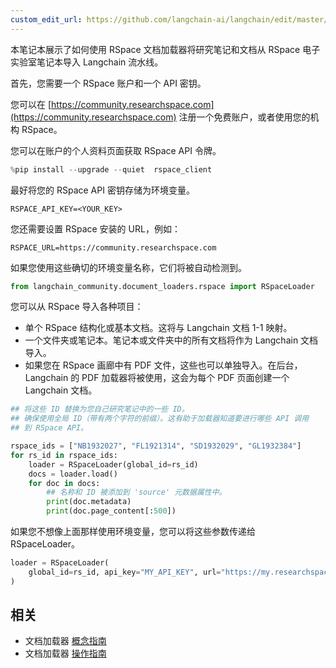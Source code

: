 ```yaml
---
custom_edit_url: https://github.com/langchain-ai/langchain/edit/master/docs/docs/integrations/document_loaders/rspace.ipynb
---
```

本笔记本展示了如何使用 RSpace 文档加载器将研究笔记和文档从 RSpace 电子实验室笔记本导入 Langchain 流水线。

首先，您需要一个 RSpace 账户和一个 API 密钥。

您可以在 [https://community.researchspace.com](https://community.researchspace.com) 注册一个免费账户，或者使用您的机构 RSpace。

您可以在账户的个人资料页面获取 RSpace API 令牌。 

```python
%pip install --upgrade --quiet  rspace_client
```

最好将您的 RSpace API 密钥存储为环境变量。 

    RSPACE_API_KEY=<YOUR_KEY>

您还需要设置 RSpace 安装的 URL，例如：

    RSPACE_URL=https://community.researchspace.com

如果您使用这些确切的环境变量名称，它们将被自动检测到。 

```python
from langchain_community.document_loaders.rspace import RSpaceLoader
```

您可以从 RSpace 导入各种项目：

* 单个 RSpace 结构化或基本文档。这将与 Langchain 文档 1-1 映射。
* 一个文件夹或笔记本。笔记本或文件夹中的所有文档将作为 Langchain 文档导入。
* 如果您在 RSpace 画廊中有 PDF 文件，这些也可以单独导入。在后台，Langchain 的 PDF 加载器将被使用，这会为每个 PDF 页面创建一个 Langchain 文档。 

```python
## 将这些 ID 替换为您自己研究笔记中的一些 ID。
## 确保使用全局 ID（带有两个字符的前缀）。这有助于加载器知道要进行哪些 API 调用
## 到 RSpace API。

rspace_ids = ["NB1932027", "FL1921314", "SD1932029", "GL1932384"]
for rs_id in rspace_ids:
    loader = RSpaceLoader(global_id=rs_id)
    docs = loader.load()
    for doc in docs:
        ## 名称和 ID 被添加到 'source' 元数据属性中。
        print(doc.metadata)
        print(doc.page_content[:500])
```

如果您不想像上面那样使用环境变量，您可以将这些参数传递给 RSpaceLoader。

```python
loader = RSpaceLoader(
    global_id=rs_id, api_key="MY_API_KEY", url="https://my.researchspace.com"
)
```

## 相关

- 文档加载器 [概念指南](/docs/concepts/#document-loaders)
- 文档加载器 [操作指南](/docs/how_to/#document-loaders)